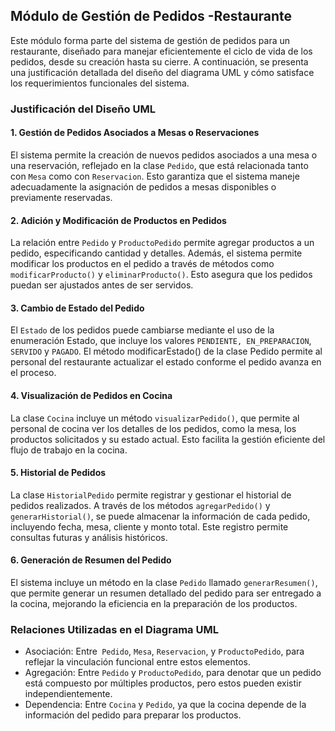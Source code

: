 ## Módulo de Gestión de Pedidos -Restaurante
Este módulo forma parte del sistema de gestión de pedidos para un restaurante, diseñado para manejar eficientemente el ciclo de vida de los pedidos, desde su creación hasta su cierre. A continuación, se presenta una justificación detallada del diseño del diagrama UML y cómo satisface los requerimientos funcionales del sistema.
### Justificación del Diseño UML
#### 1. Gestión de Pedidos Asociados a Mesas o Reservaciones
El sistema permite la creación de nuevos pedidos asociados a una mesa o una reservación, reflejado en la clase `Pedido`, que está relacionada tanto con `Mesa` como con `Reservacion`. Esto garantiza que el sistema maneje adecuadamente la asignación de pedidos a mesas disponibles o previamente reservadas.
#### 2. Adición y Modificación de Productos en Pedidos
La relación entre `Pedido` y `ProductoPedido` permite agregar productos a un pedido, especificando cantidad y detalles. Además, el sistema permite modificar los productos en el pedido a través de métodos como `modificarProducto()` y `eliminarProducto()`. Esto asegura que los pedidos puedan ser ajustados antes de ser servidos.
#### 3. Cambio de Estado del Pedido
El `Estado` de los pedidos puede cambiarse mediante el uso de la enumeración Estado, que incluye los valores `PENDIENTE, EN_PREPARACION`, `SERVIDO` y `PAGADO`. El método modificarEstado() de la clase Pedido permite al personal del restaurante actualizar el estado conforme el pedido avanza en el proceso.
#### 4. Visualización de Pedidos en Cocina
La clase `Cocina` incluye un método `visualizarPedido()`, que permite al personal de cocina ver los detalles de los pedidos, como la mesa, los productos solicitados y su estado actual. Esto facilita la gestión eficiente del flujo de trabajo en la cocina.
#### 5. Historial de Pedidos
La clase `HistorialPedido` permite registrar y gestionar el historial de pedidos
realizados. A través de los métodos `agregarPedido()` y `generarHistorial()`, se puede almacenar la información de cada pedido, incluyendo fecha, mesa, cliente y monto total. Este registro permite consultas futuras y análisis históricos.
#### 6. Generación de Resumen del Pedido
El sistema incluye un método en la clase `Pedido` llamado `generarResumen()`, que permite generar un resumen detallado del pedido para ser entregado a la cocina, mejorando la eficiencia en la preparación de los productos.
### Relaciones Utilizadas en el Diagrama UML
- Asociación: Entre` Pedido`, `Mesa`, `Reservacion`, y `ProductoPedido`, para reflejar la vinculación funcional entre estos elementos.
-  Agregación: Entre `Pedido` y `ProductoPedido`, para denotar que un pedido está compuesto por múltiples productos, pero estos pueden existir independientemente.
-  Dependencia: Entre `Cocina` y `Pedido`, ya que la cocina depende de la información del pedido para preparar los productos.

